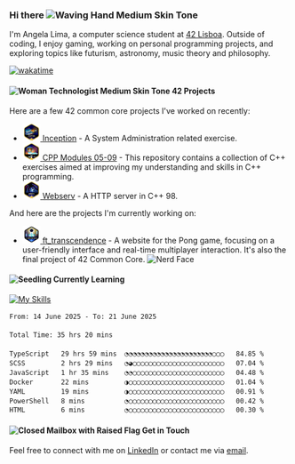 ### Hi there <img src="https://raw.githubusercontent.com/Tarikul-Islam-Anik/Animated-Fluent-Emojis/master/Emojis/Hand%20gestures/Waving%20Hand%20Medium%20Skin%20Tone.png" alt="Waving Hand Medium Skin Tone" width="35" height="35" />

I'm Angela Lima, a computer science student at [42 Lisboa](https://www.42lisboa.com/). Outside of coding, I enjoy gaming, working on personal programming projects, and exploring topics like futurism, astronomy, music theory and philosophy.

[![wakatime](https://wakatime.com/badge/user/0c29d5b3-c30b-4e1a-ad07-2da3bd4f7e05.svg)](https://wakatime.com/@0c29d5b3-c30b-4e1a-ad07-2da3bd4f7e05)

#### <img src="https://raw.githubusercontent.com/Tarikul-Islam-Anik/Animated-Fluent-Emojis/master/Emojis/People%20with%20professions/Woman%20Technologist%20Medium%20Skin%20Tone.png" alt="Woman Technologist Medium Skin Tone" width="25" height="25" /> 42 Projects

Here are a few 42 common core projects I've worked on recently: 
- <a href="https://github.com/angelamcosta/inception" target="_blank"><img width=32 src="https://raw.githubusercontent.com/angelamcosta/angelamcosta/main/42_badges/inceptionm.png"> Inception</a> - A System Administration related exercise.
- <a href="https://github.com/angelamcosta/cpp" target="_blank"><img width=32 src="https://raw.githubusercontent.com/angelamcosta/angelamcosta/main/42_badges/cppm.png"> CPP Modules 05-09</a> - This repository contains a collection of C++ exercises aimed at improving my understanding and skills in C++ programming.
- <a href="https://github.com/angelamcosta/webserv" target="_blank"><img width=32 src="https://raw.githubusercontent.com/angelamcosta/angelamcosta/main/42_badges/webservm.png"> Webserv</a> - A HTTP server in C++ 98.

And here are the projects I'm currently working on:
- <a href="https://github.com/angelamcosta/ft_transcendence" target="_blank"><img width=32 src="https://raw.githubusercontent.com/angelamcosta/angelamcosta/main/42_badges/ft_transcendencen.png"> ft_transcendence</a> - A website for the Pong game, focusing on a user-friendly interface and real-time multiplayer interaction. It's also the final project of 42 Common Core. <img src="https://raw.githubusercontent.com/Tarikul-Islam-Anik/Animated-Fluent-Emojis/master/Emojis/Smilies/Nerd%20Face.png" alt="Nerd Face" width="25" height="25" />

#### <img src="https://raw.githubusercontent.com/Tarikul-Islam-Anik/Animated-Fluent-Emojis/master/Emojis/Animals/Seedling.png" alt="Seedling" width="25" height="25" /> Currently Learning

[![My Skills](https://skillicons.dev/icons?i=c,docker,go,react,ts,cpp,python,nodejs,bash,next&theme=dark)](https://skillicons.dev)

<!--START_SECTION:waka-->

```txt
From: 14 June 2025 - To: 21 June 2025

Total Time: 35 hrs 20 mins

TypeScript   29 hrs 59 mins  ◔◔◔◔◔◔◔◔◔◔◔◔◔◔◔◔◔◔◔◔◔◔◯◯◯   84.85 %
SCSS         2 hrs 29 mins   ◔◕◯◯◯◯◯◯◯◯◯◯◯◯◯◯◯◯◯◯◯◯◯◯◯   07.04 %
JavaScript   1 hr 35 mins    ◔◔◯◯◯◯◯◯◯◯◯◯◯◯◯◯◯◯◯◯◯◯◯◯◯   04.48 %
Docker       22 mins         ◑◯◯◯◯◯◯◯◯◯◯◯◯◯◯◯◯◯◯◯◯◯◯◯◯   01.04 %
YAML         19 mins         ◑◯◯◯◯◯◯◯◯◯◯◯◯◯◯◯◯◯◯◯◯◯◯◯◯   00.91 %
PowerShell   8 mins          ◔◯◯◯◯◯◯◯◯◯◯◯◯◯◯◯◯◯◯◯◯◯◯◯◯   00.42 %
HTML         6 mins          ◔◯◯◯◯◯◯◯◯◯◯◯◯◯◯◯◯◯◯◯◯◯◯◯◯   00.30 %
```

<!--END_SECTION:waka-->

#### <img src="https://raw.githubusercontent.com/Tarikul-Islam-Anik/Animated-Fluent-Emojis/master/Emojis/Objects/Closed%20Mailbox%20with%20Raised%20Flag.png" alt="Closed Mailbox with Raised Flag" width="25" height="25" /> Get in Touch

Feel free to connect with me on [LinkedIn](https://www.linkedin.com/in/angelamcostalima/) or contact me via [email](mailto:angelamcostalima@icloud.com).
